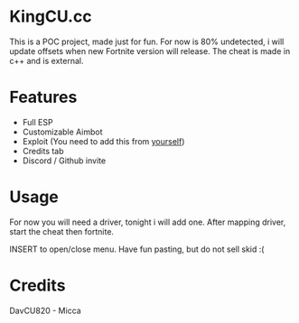 # KingCU.cc

This is a POC project, made just for fun.
For now is 80% undetected, i will update offsets when new Fortnite version will release.
The cheat is made in c++ and is external.

# Features 

- Full ESP
- Customizable Aimbot
- Exploit (You need to add this from [yourself](https://github.com/blindedofficial/Fortnite-Exploits/blob/main/exploits.txt))
- Credits tab
- Discord / Github invite

# Usage

For now you will need a driver, tonight i will add one.
After mapping driver, start the cheat then fortnite.

INSERT to open/close menu.
Have fun pasting, but do not sell skid :(

# Credits

DavCU820 - Micca


